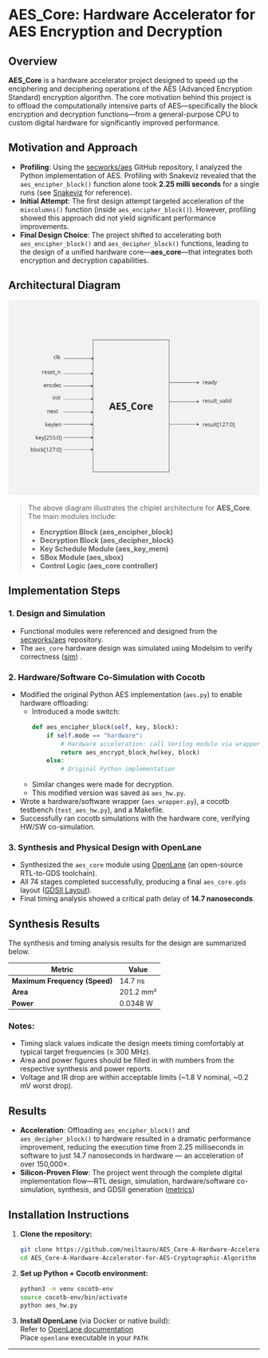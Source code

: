 # AES_Core: Hardware Accelerator for AES Encryption and Decryption

## Overview

**AES_Core** is a hardware accelerator project designed to speed up the enciphering and deciphering operations of the AES (Advanced Encryption Standard) encryption algorithm. The core motivation behind this project is to offload the computationally intensive parts of AES—specifically the block encryption and decryption functions—from a general-purpose CPU to custom digital hardware for significantly improved performance.

## Motivation and Approach

- **Profiling**: Using the [secworks/aes](https://github.com/secworks/aes.git) GitHub repository, I analyzed the Python implementation of AES. Profiling with Snakeviz revealed that the `aes_encipher_block()` function alone took **2.25 milli seconds** for a single runs (see [Snakeviz](https://github.com/neiltauro/AES_Core-A-Hardware-Accelerator-for-AES-Cryptographic-Algorithm/blob/main/Photos/snakeviz.jpeg) for reference).
- **Initial Attempt**: The first design attempt targeted acceleration of the `mixcolumns()` function (inside `aes_encipher_block()`). However, profiling showed this approach did not yield significant performance improvements.
- **Final Design Choice**: The project shifted to accelerating both `aes_encipher_block()` and `aes_decipher_block()` functions, leading to the design of a unified hardware core—**aes_core**—that integrates both encryption and decryption capabilities.

## Architectural Diagram

![AES Core Architectural Diagram](https://raw.githubusercontent.com/neiltauro/AES_Core-A-Hardware-Accelerator-for-AES-Cryptographic-Algorithm/main/Photos/ArchitecturalDiagram.jpg)

> The above diagram illustrates the chiplet architecture for **AES_Core**.  
> The main modules include:
> - **Encryption Block (aes_encipher_block)**
> - **Decryption Block (aes_decipher_block)**
> - **Key Schedule Module (aes_key_mem)**
> - **SBox Module (aes_sbox)**
> - **Control Logic (aes_core controller)**

## Implementation Steps

### 1. **Design and Simulation**
- Functional modules were referenced and designed from the [secworks/aes](https://github.com/secworks/aes.git) repository.
- The `aes_core` hardware design was simulated using Modelsim to verify correctness ([sim](https://github.com/neiltauro/AES_Core-A-Hardware-Accelerator-for-AES-Cryptographic-Algorithm/blob/main/ModelsimSS.png))
.

### 2. **Hardware/Software Co-Simulation with Cocotb**
- Modified the original Python AES implementation (`aes.py`) to enable hardware offloading:
  - Introduced a mode switch:  
    ```python
    def aes_encipher_block(self, key, block):
        if self.mode == "hardware":
            # Hardware acceleration: call Verilog module via wrapper
            return aes_encrypt_block_hw(key, block)
        else:
            # Original Python implementation
    ```
  - Similar changes were made for decryption.
  - This modified version was saved as `aes_hw.py`.
- Wrote a hardware/software wrapper (`aes_wrapper.py`), a cocotb testbench (`test_aes_hw.py`), and a Makefile.
- Successfully ran cocotb simulations with the hardware core, verifying HW/SW co-simulation.

### 3. **Synthesis and Physical Design with OpenLane**
- Synthesized the `aes_core` module using [OpenLane](https://github.com/The-OpenROAD-Project/OpenLane) (an open-source RTL-to-GDS toolchain).
- All 74 stages completed successfully, producing a final `aes_core.gds` layout ([GDSII Layout](https://github.com/neiltauro/AES_Core-A-Hardware-Accelerator-for-AES-Cryptographic-Algorithm/blob/main/GSDII.png)).
- Final timing analysis showed a critical path delay of **14.7 nanoseconds**.

## Synthesis Results

The synthesis and timing analysis results for the design are summarized below.

| Metric            | Value                      | 
|-------------------|----------------------------|
| **Maximum Frequency (Speed)** | 14.7 ns          | 
| **Area**          | 201.2 mm²   | 
| **Power**         | 0.0348 W        | 

### Notes:
- Timing slack values indicate the design meets timing comfortably at typical target frequencies (≥ 300 MHz).
- Area and power figures should be filled in with numbers from the respective synthesis and power reports.
- Voltage and IR drop are within acceptable limits (~1.8 V nominal, ~0.2 mV worst drop).


## Results

- **Acceleration**: Offloading `aes_encipher_block()` and `aes_decipher_block()` to hardware resulted in a dramatic performance improvement, reducing the execution time from 2.25 milliseconds in software to just 14.7 nanoseconds in hardware — an acceleration of over 150,000×.
- **Silicon-Proven Flow**: The project went through the complete digital implementation flow—RTL design, simulation, hardware/software co-simulation, synthesis, and GDSII generation ([metrics](https://github.com/neiltauro/AES_Core-A-Hardware-Accelerator-for-AES-Cryptographic-Algorithm/blob/main/metrics.csv))


## Installation Instructions

1. **Clone the repository:**
   ```bash
   git clone https://github.com/neiltauro/AES_Core-A-Hardware-Accelerator-for-AES-Cryptographic-Algorithm.git
   cd AES_Core-A-Hardware-Accelerator-for-AES-Cryptographic-Algorithm
   ```

2. **Set up Python + Cocotb environment:**
   ```bash
   python3 -m venv cocotb-env
   source cocotb-env/bin/activate
   python aes_hw.py
   ```

3. **Install OpenLane** (via Docker or native build):  
   Refer to [OpenLane documentation](https://github.com/The-OpenROAD-Project/OpenLane)  
   Place `openlane` executable in your `PATH`.

---
